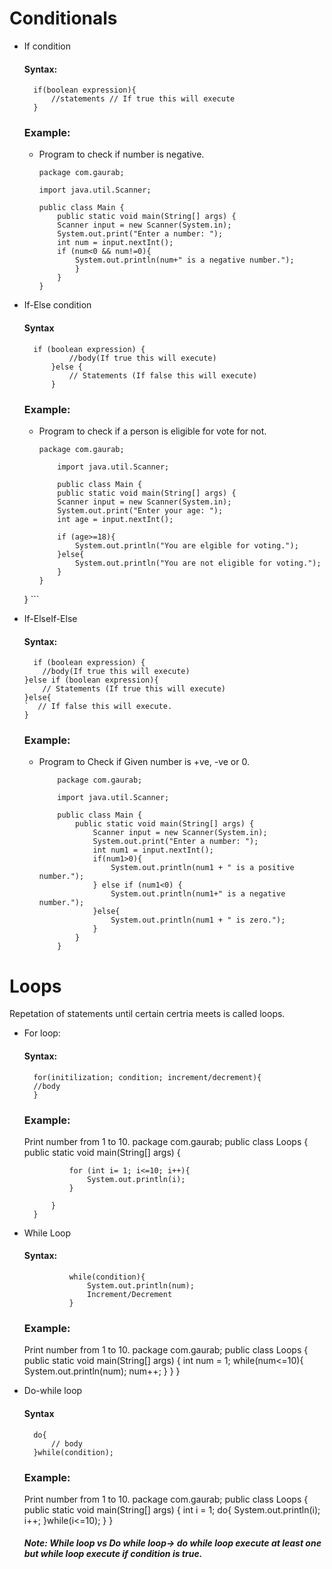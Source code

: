 # Conditionals

- If condition

    #### Syntax:
        if(boolean expression){
            //statements // If true this will execute
        }
    
    ### Example: 
    - Program to check if number is negative.
        ```
        package com.gaurab;

        import java.util.Scanner;
    
        public class Main {
            public static void main(String[] args) {
            Scanner input = new Scanner(System.in);
            System.out.print("Enter a number: ");
            int num = input.nextInt();
            if (num<0 && num!=0){
                System.out.println(num+" is a negative number.");
                }
            }
        }
        ```

- If-Else condition

    #### Syntax
        if (boolean expression) {
                //body(If true this will execute)
            }else {
                // Statements (If false this will execute)
            }
            
    ### Example:
    - Program to check if a person is eligible for vote for not.
        
        ```
        package com.gaurab;

            import java.util.Scanner;

            public class Main {
            public static void main(String[] args) {
            Scanner input = new Scanner(System.in);
            System.out.print("Enter your age: ");
            int age = input.nextInt();

            if (age>=18){
                System.out.println("You are elgible for voting.");
            }else{
                System.out.println("You are not eligible for voting.");
            }
        }

    }
        ```
- If-ElseIf-Else
    #### Syntax:
        if (boolean expression) {
          //body(If true this will execute)
      }else if (boolean expression){
          // Statements (If true this will execute)
      }else{
      `  // If false this will execute.
      }
     
     ### Example:
     - Program to Check if Given number is +ve, -ve or 0.
        
        ```
            package com.gaurab;

            import java.util.Scanner;
            
            public class Main {
                public static void main(String[] args) {
                    Scanner input = new Scanner(System.in);
                    System.out.print("Enter a number: ");
                    int num1 = input.nextInt();
                    if(num1>0){
                        System.out.println(num1 + " is a positive number.");
                    } else if (num1<0) {
                        System.out.println(num1+" is a negative number.");
                    }else{
                        System.out.println(num1 + " is zero.");
                    }
                }
            }
        ```

# Loops      
 Repetation of statements until certain certria meets is called loops.

- For loop:
    #### Syntax: 
        for(initilization; condition; increment/decrement){
        //body
        }
    ### Example: 
    Print number from 1 to 10.
        package com.gaurab;
        public class Loops {
            public static void main(String[] args) {
        
                for (int i= 1; i<=10; i++){
                    System.out.println(i);
                }
        
            }
        }
        

- While Loop
    #### Syntax:
        
                while(condition){
                    System.out.println(num);
                    Increment/Decrement
                }
    ### Example: 
    Print number from 1 to 10.
        package com.gaurab;
        public class Loops {
            public static void main(String[] args) {
                int num = 1;
                while(num<=10){
                    System.out.println(num);
                    num++;
                }
            }
        }
- Do-while loop
    #### Syntax
        do{
            // body
        }while(condition);
        
    ### Example:
     Print number from 1 to 10.
        package com.gaurab;
        public class Loops {
            public static void main(String[] args) {
                int i = 1;
                do{
                    System.out.println(i);
                    i++;
                }while(i<=10);
            }
        }
    ##### Note: While loop vs Do while loop-> do while loop execute at least one but while loop execute if condition is true.
    
    